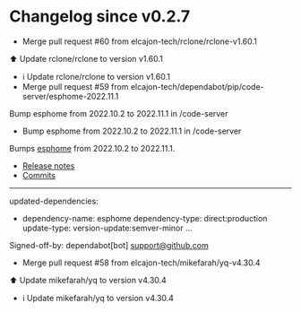 # Changelog since v0.2.7
- Merge pull request #60 from elcajon-tech/rclone/rclone-v1.60.1

⬆️ Update rclone/rclone to version v1.60.1 
- ℹ️ Update rclone/rclone to version v1.60.1 
- Merge pull request #59 from elcajon-tech/dependabot/pip/code-server/esphome-2022.11.1

Bump esphome from 2022.10.2 to 2022.11.1 in /code-server 
- Bump esphome from 2022.10.2 to 2022.11.1 in /code-server

Bumps [esphome](https://github.com/esphome/esphome) from 2022.10.2 to 2022.11.1.
- [Release notes](https://github.com/esphome/esphome/releases)
- [Commits](https://github.com/esphome/esphome/compare/2022.10.2...2022.11.1)

---
updated-dependencies:
- dependency-name: esphome
  dependency-type: direct:production
  update-type: version-update:semver-minor
...

Signed-off-by: dependabot[bot] <support@github.com> 
- Merge pull request #58 from elcajon-tech/mikefarah/yq-v4.30.4

⬆️ Update mikefarah/yq to version v4.30.4 
- ℹ️ Update mikefarah/yq to version v4.30.4 
